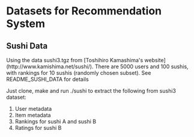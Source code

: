 <h1>Datasets for Recommendation System</h1>

<h2> Sushi Data </h2>
Using the data sushi3.tgz from [Toshihiro Kamashima's website](http://www.kamishima.net/sushi/).
There are 5000 users and 100 sushis, with rankings for 10 sushis (randomly chosen subset). See README_SUSHI_DATA for details

Just clone, make and run ./sushi to extract the following from sushi3 dataset: 
<ol>
<li> User metadata
<li> Item metadata
<li> Rankings for sushi A and sushi B
<li> Ratings for sushi B
</ol>

